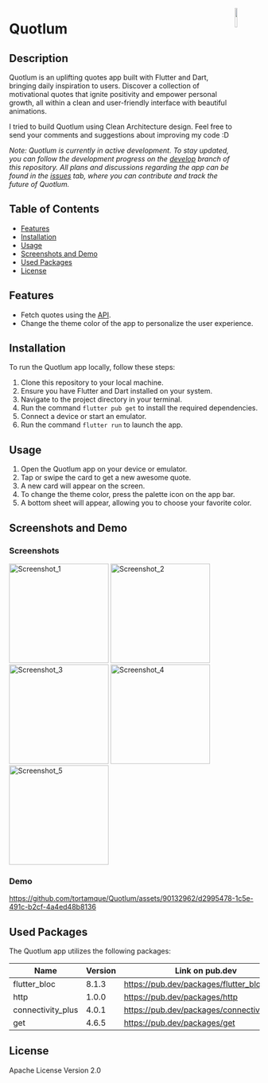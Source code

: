 <a href="https://flutter.dev/"><img src="https://cdn.icon-icons.com/icons2/2107/PNG/512/file_type_flutter_icon_130599.png" align="right" width="10%"></a>
# Quotlum

## Description
Quotlum is an uplifting quotes app built with Flutter and Dart, bringing daily inspiration to users. Discover a collection of motivational quotes that ignite positivity and empower personal growth, all within a clean and user-friendly interface with beautiful animations.

I tried to build Quotlum using Clean Architecture design. Feel free to send your comments and suggestions about improving my code :D 

<i>Note: Quotlum is currently in active development. To stay updated, you can follow the development progress on the [develop](https://github.com/tortamque/Quotlum/tree/develop) branch of this repository. All plans and discussions regarding the app can be found in the [issues](https://github.com/tortamque/Quotlum/issues) tab, where you can contribute and track the future of Quotlum.</i>

## Table of Contents
- [Features](#features)
- [Installation](#installation)
- [Usage](#usage)
- [Screenshots and Demo](#screenshots-and-demo)
- [Used Packages](#used-packages)
- [License](#license)

<a name="features"/></a>
## Features
- Fetch quotes using the [API](https://github.com/lukePeavey/quotable).
- Change the theme color of the app to personalize the user experience.

<a name="installation"/></a>
## Installation
To run the Quotlum app locally, follow these steps:

1. Clone this repository to your local machine.
2. Ensure you have Flutter and Dart installed on your system.
3. Navigate to the project directory in your terminal.
4. Run the command `flutter pub get` to install the required dependencies.
5. Connect a device or start an emulator.
6. Run the command `flutter run` to launch the app.

<a name="usage"/></a>
## Usage
1. Open the Quotlum app on your device or emulator.
2. Tap or swipe the card to get a new awesome quote.
3. A new card will appear on the screen.
4. To change the theme color, press the palette icon on the app bar.
5. A bottom sheet will appear, allowing you to choose your favorite color.

<a name="screenshots-and-demo"/></a>
## Screenshots and Demo
### Screenshots
<img src="https://github.com/tortamque/Quotlum/assets/90132962/09f46840-d7b8-426c-96bf-28fc500c57d0" alt="Screenshot_1" width="200">
<img src="https://github.com/tortamque/Quotlum/assets/90132962/00f90c65-b35d-4391-bd38-e119bcfea9cc" alt="Screenshot_2" width="200">
<img src="https://github.com/tortamque/Quotlum/assets/90132962/39b5dc90-7c51-4e17-9c86-33dcf5c06690" alt="Screenshot_3" width="200">
<img src="https://github.com/tortamque/Quotlum/assets/90132962/ded6dd67-a6a7-49f5-a118-37b8374d63fa" alt="Screenshot_4" width="200">
<img src="https://github.com/tortamque/Quotlum/assets/90132962/73d2de9b-7a17-4f8c-bdbe-c69d88f0a1a3" alt="Screenshot_5" width="200">


### Demo
https://github.com/tortamque/Quotlum/assets/90132962/d2995478-1c5e-491c-b2cf-4a4ed48b8136



<a name="used-packages"/></a>
## Used Packages
The Quotlum app utilizes the following packages:

| Name               | Version | Link on pub.dev                          |
|--------------------|---------|------------------------------------------|
| flutter_bloc       | 8.1.3   | https://pub.dev/packages/flutter_bloc     |
| http               | 1.0.0   | https://pub.dev/packages/http             |
| connectivity_plus  | 4.0.1   | https://pub.dev/packages/connectivity_plus|
| get                | 4.6.5   | https://pub.dev/packages/get              |


<a name="licenses"/></a>
## License
Apache License Version 2.0
